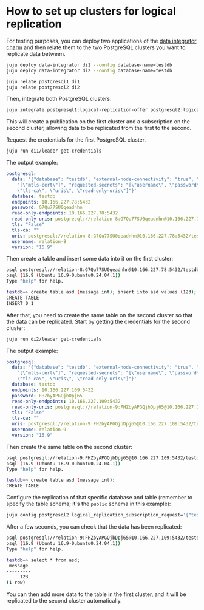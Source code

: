 # How to set up clusters for logical replication

For testing purposes, you can deploy two applications of the [data integrator charm](https://charmhub.io/data-integrator) and then relate them to the two PostgreSQL clusters you want to replicate data between.
```sh
juju deploy data-integrator di1 --config database-name=testdb
juju deploy data-integrator di2 --config database-name=testdb

juju relate postgresql1 di1
juju relate postgresql2 di2
```

Then, integrate both PostgreSQL clusters:
```sh
juju integrate postgresql1:logical-replication-offer postgresql2:logical-replication
```

This will create a publication on the first cluster and a subscription on the second cluster, allowing data to be replicated from the first to the second.

Request the credentials for the first PostgreSQL cluster.
```sh
juju run di1/leader get-credentials
```

The output example:
```yaml
postgresql:
  data: '{"database": "testdb", "external-node-connectivity": "true", "provided-secrets":
    "[\"mtls-cert\"]", "requested-secrets": "[\"username\", \"password\", \"tls\",
    \"tls-ca\", \"uris\", \"read-only-uris\"]"}'
  database: testdb
  endpoints: 10.166.227.78:5432
  password: G7Qu77SU0qeadnhn
  read-only-endpoints: 10.166.227.78:5432
  read-only-uris: postgresql://relation-8:G7Qu77SU0qeadnhn@10.166.227.78:5432/testdb
  tls: "False"
  tls-ca: ""
  uris: postgresql://relation-8:G7Qu77SU0qeadnhn@10.166.227.78:5432/testdb
  username: relation-8
  version: "16.9"
```

Then create a table and insert some data into it on the first cluster:
```sh
psql postgresql://relation-8:G7Qu77SU0qeadnhn@10.166.227.78:5432/testdb
psql (16.9 (Ubuntu 16.9-0ubuntu0.24.04.1))
Type "help" for help.

testdb=> create table asd (message int); insert into asd values (123);
CREATE TABLE
INSERT 0 1
```

After that, you need to create the same table on the second cluster so that the data can be replicated. Start by getting the credentials for the second cluster:
```sh
juju run di2/leader get-credentials
```

The output example:
```yaml
postgresql:
  data: '{"database": "testdb", "external-node-connectivity": "true", "provided-secrets":
    "[\"mtls-cert\"]", "requested-secrets": "[\"username\", \"password\", \"tls\",
    \"tls-ca\", \"uris\", \"read-only-uris\"]"}'
  database: testdb
  endpoints: 10.166.227.109:5432
  password: FHZbyAPGQjbDpj65
  read-only-endpoints: 10.166.227.109:5432
  read-only-uris: postgresql://relation-9:FHZbyAPGQjbDpj65@10.166.227.109:5432/testdb
  tls: "False"
  tls-ca: ""
  uris: postgresql://relation-9:FHZbyAPGQjbDpj65@10.166.227.109:5432/testdb
  username: relation-9
  version: "16.9"
```

Then create the same table on the second cluster:
```sh
psql postgresql://relation-9:FHZbyAPGQjbDpj65@10.166.227.109:5432/testdb
psql (16.9 (Ubuntu 16.9-0ubuntu0.24.04.1))
Type "help" for help.

testdb=> create table asd (message int);
CREATE TABLE
```

Configure the replication of that specific database and table (remember to specify the table schema; it's the `public` schema in this example):
```sh
juju config postgresql2 logical_replication_subscription_request='{"testdb": ["public.asd"]}'
```

After a few seconds, you can check that the data has been replicated:
```sh
psql postgresql://relation-9:FHZbyAPGQjbDpj65@10.166.227.109:5432/testdb
psql (16.9 (Ubuntu 16.9-0ubuntu0.24.04.1))
Type "help" for help.

testdb=> select * from asd;
 message
---------
     123
(1 row)
```

You can then add more data to the table in the first cluster, and it will be replicated to the second cluster automatically.
